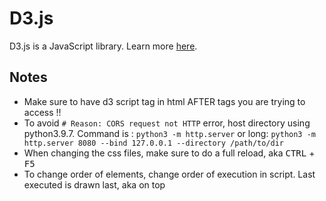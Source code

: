 # D3.js
D3.js is a JavaScript library. Learn more [here](https://d3js.org/).

## Notes
- Make sure to have d3 script tag in html AFTER tags you are trying to access !!
- To avoid `# Reason: CORS request not HTTP` error, host directory using python3.9.7. Command is : `python3 -m http.server` or long: ``python3 -m http.server 8080 --bind 127.0.0.1 --directory /path/to/dir``
- When changing the css files, make sure to do a full reload, aka <kbd>CTRL</kbd> + <kbd>F5</kbd>
- To change order of elements, change order of execution in script. Last executed is drawn last, aka on top